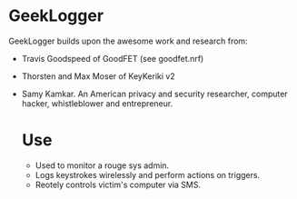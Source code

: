 # GeekLogger
 GeekLogger builds upon the awesome work and research from:
 - Travis Goodspeed of GoodFET (see goodfet.nrf)
 - Thorsten and Max Moser of KeyKeriki v2
 - Samy Kamkar. An American privacy and security researcher, computer hacker, 
   whistleblower and entrepreneur.
   
   # Use
   - Used to monitor a rouge sys admin.
   - Logs keystrokes wirelessly and perform actions on triggers.
   - Reotely controls victim's computer via SMS.

